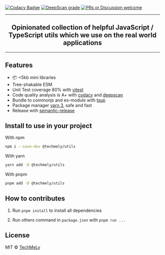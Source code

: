 [![Codacy Badge](https://app.codacy.com/project/badge/Grade/5be3381428424f20831c97d76b811aab)](https://www.codacy.com/gh/TechMeLy/utils/dashboard?utm_source=github.com&utm_medium=referral&utm_content=TechMeLy/utils&utm_campaign=Badge_Grade) [![DeepScan grade](https://deepscan.io/api/teams/15239/projects/18403/branches/449716/badge/grade.svg)](https://deepscan.io/dashboard#view=project&tid=15239&pid=18403&bid=449716) [![PRs or Discussion welcome](https://img.shields.io/badge/PRs-welcome-brightgreen.svg?style=flat-square)](http://makeapullrequest.com)

---

<h2 align="center">
  Opinionated collection of helpful JavaScript / TypeScript utils which we use on the real world applications
</h2>

<hr>

## Features

- 📦 <5kb mini libraries
- Tree-shakable ESM
- Unit Test coverage 80% with [vitest](https://vitest.dev)
- Code quality analysis is A+ with [codacy](https://www.codacy.com) and [deepscan](https://deepscan.io)
- Bundle to commonjs and es-module with [tsup](https://github.com/egoist/tsup)
- Package manager [yarn 3](https://yarnpkg.com), safe and fast
- Release with [semantic-release](https://npm.im/semantic-release)

## Install to use in your project

With npm

```bash
npm i --save-dev @techmely/utils
```

With yarn

```bash
yarn add -D @techmely/utils
```

With pnpm

```bash
pnpm add -D @techmely/utils
```

## How to contributes

1. Run `pnpm install` to install all dependencies

2. Run others command in `package.json` with `pnpm run ...`

## License

MIT &copy; [TechMeLy](https://github.com/sponsors/TechMeLy)
